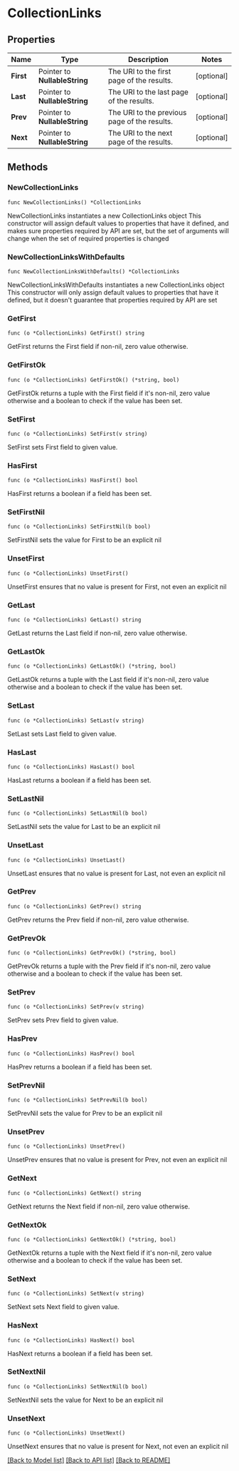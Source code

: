 # CollectionLinks

## Properties

Name | Type | Description | Notes
------------ | ------------- | ------------- | -------------
**First** | Pointer to **NullableString** | The URI to the first page of the results. | [optional] 
**Last** | Pointer to **NullableString** | The URI to the last page of the results. | [optional] 
**Prev** | Pointer to **NullableString** | The URI to the previous page of the results. | [optional] 
**Next** | Pointer to **NullableString** | The URI to the next page of the results. | [optional] 

## Methods

### NewCollectionLinks

`func NewCollectionLinks() *CollectionLinks`

NewCollectionLinks instantiates a new CollectionLinks object
This constructor will assign default values to properties that have it defined,
and makes sure properties required by API are set, but the set of arguments
will change when the set of required properties is changed

### NewCollectionLinksWithDefaults

`func NewCollectionLinksWithDefaults() *CollectionLinks`

NewCollectionLinksWithDefaults instantiates a new CollectionLinks object
This constructor will only assign default values to properties that have it defined,
but it doesn't guarantee that properties required by API are set

### GetFirst

`func (o *CollectionLinks) GetFirst() string`

GetFirst returns the First field if non-nil, zero value otherwise.

### GetFirstOk

`func (o *CollectionLinks) GetFirstOk() (*string, bool)`

GetFirstOk returns a tuple with the First field if it's non-nil, zero value otherwise
and a boolean to check if the value has been set.

### SetFirst

`func (o *CollectionLinks) SetFirst(v string)`

SetFirst sets First field to given value.

### HasFirst

`func (o *CollectionLinks) HasFirst() bool`

HasFirst returns a boolean if a field has been set.

### SetFirstNil

`func (o *CollectionLinks) SetFirstNil(b bool)`

 SetFirstNil sets the value for First to be an explicit nil

### UnsetFirst
`func (o *CollectionLinks) UnsetFirst()`

UnsetFirst ensures that no value is present for First, not even an explicit nil
### GetLast

`func (o *CollectionLinks) GetLast() string`

GetLast returns the Last field if non-nil, zero value otherwise.

### GetLastOk

`func (o *CollectionLinks) GetLastOk() (*string, bool)`

GetLastOk returns a tuple with the Last field if it's non-nil, zero value otherwise
and a boolean to check if the value has been set.

### SetLast

`func (o *CollectionLinks) SetLast(v string)`

SetLast sets Last field to given value.

### HasLast

`func (o *CollectionLinks) HasLast() bool`

HasLast returns a boolean if a field has been set.

### SetLastNil

`func (o *CollectionLinks) SetLastNil(b bool)`

 SetLastNil sets the value for Last to be an explicit nil

### UnsetLast
`func (o *CollectionLinks) UnsetLast()`

UnsetLast ensures that no value is present for Last, not even an explicit nil
### GetPrev

`func (o *CollectionLinks) GetPrev() string`

GetPrev returns the Prev field if non-nil, zero value otherwise.

### GetPrevOk

`func (o *CollectionLinks) GetPrevOk() (*string, bool)`

GetPrevOk returns a tuple with the Prev field if it's non-nil, zero value otherwise
and a boolean to check if the value has been set.

### SetPrev

`func (o *CollectionLinks) SetPrev(v string)`

SetPrev sets Prev field to given value.

### HasPrev

`func (o *CollectionLinks) HasPrev() bool`

HasPrev returns a boolean if a field has been set.

### SetPrevNil

`func (o *CollectionLinks) SetPrevNil(b bool)`

 SetPrevNil sets the value for Prev to be an explicit nil

### UnsetPrev
`func (o *CollectionLinks) UnsetPrev()`

UnsetPrev ensures that no value is present for Prev, not even an explicit nil
### GetNext

`func (o *CollectionLinks) GetNext() string`

GetNext returns the Next field if non-nil, zero value otherwise.

### GetNextOk

`func (o *CollectionLinks) GetNextOk() (*string, bool)`

GetNextOk returns a tuple with the Next field if it's non-nil, zero value otherwise
and a boolean to check if the value has been set.

### SetNext

`func (o *CollectionLinks) SetNext(v string)`

SetNext sets Next field to given value.

### HasNext

`func (o *CollectionLinks) HasNext() bool`

HasNext returns a boolean if a field has been set.

### SetNextNil

`func (o *CollectionLinks) SetNextNil(b bool)`

 SetNextNil sets the value for Next to be an explicit nil

### UnsetNext
`func (o *CollectionLinks) UnsetNext()`

UnsetNext ensures that no value is present for Next, not even an explicit nil

[[Back to Model list]](../README.md#documentation-for-models) [[Back to API list]](../README.md#documentation-for-api-endpoints) [[Back to README]](../README.md)


